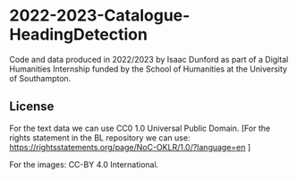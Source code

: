 # 2022-2023-Catalogue-HeadingDetection
Code and data produced in 2022/2023 by Isaac Dunford as part of a Digital Humanities Internship funded by the School of Humanities at the University of Southampton.

## License

For the text data we can use CC0 1.0 Universal Public Domain. [For the rights statement in the BL repository we can use: https://rightsstatements.org/page/NoC-OKLR/1.0/?language=en ]

For the images: CC-BY 4.0 International. 
